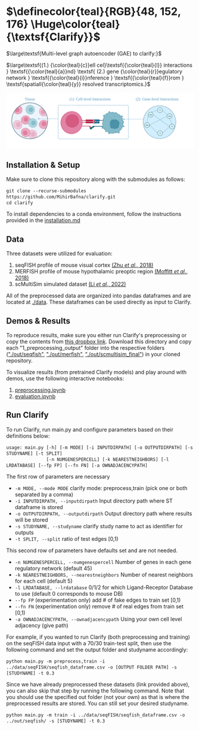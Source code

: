 # $\definecolor{teal}{RGB}{48, 152, 176} \Huge\color{teal}{\textsf{Clarify}}$
$\large\textsf{Multi-level graph autoencoder (GAE) to clarify:}$

$\large\textsf{(1.) {\color{teal}{c}}ell cel}\textsf{{\color{teal}{l}} interactions } \textsf{{\color{teal}{a}}nd} \textsf{ (2.) gene {\color{teal}{r}}egulatory network } \textsf{{\color{teal}{i}}nference } \textsf{{\color{teal}{f}}rom } \textsf{spatiall{\color{teal}{y}} resolved transcriptomics.}$

![cci](./data/cci.png)

## Installation & Setup

Make sure to clone this repository along with the submodules as follows:

```
git clone --recurse-submodules https://github.com/MihirBafna/clarify.git
cd clarify
```
To install dependencies to a conda environment, follow the instructions provided in the [installation.md](./installation.md)

## Data
Three datasets were utilized for evaluation:

1. seqFISH profile of mouse visual cortex [(Zhu _et al_., 2018)](https://www.nature.com/articles/nbt.4260)
2. MERFISH profile of mouse hypothalamic preoptic region [(Moffitt _et al_., 2018)](https://www.science.org/doi/10.1126/science.aau5324)
3. scMultiSim simulated dataset [(Li _et al_., 2022)](https://www.biorxiv.org/content/10.1101/2022.10.15.512320v1)

All of the preprocessed data are organized into pandas dataframes and are located at [./data](./data). These dataframes can be used directly as input to Clarify.

## Demos & Results

To reproduce results, make sure you either run Clarify's preprocessing or copy the contents from [this dropbox link](https://www.dropbox.com/sh/sioss3ig3pwu0it/AACrcmeIDnPjF2jlJtGpLw_oa?dl=0). Download this directory and copy each "1_preprocessing_output" folder into the respective folders (["./out/seqfish"](./out/seqfish), ["./out/merfish"](./out/merfish), ["./out/scmultisim_final"](./out/scmultisim_final)) in your cloned repository. 

To visualize results (from pretrained Clarify models) and play around with demos, use the following interactive notebooks:
1. [preprocessing.ipynb](preprocessing.ipynb)
2. [evaluation.ipynb](evaluation.ipynb)

## Run Clarify

To run Clarify, run main.py and configure parameters based on their definitions below:

```
usage: main.py [-h] [-m MODE] [-i INPUTDIRPATH] [-o OUTPUTDIRPATH] [-s STUDYNAME] [-t SPLIT] 
               [-n NUMGENESPERCELL] [-k NEARESTNEIGHBORS] [-l LRDATABASE] [--fp FP] [--fn FN] [-a OWNADJACENCYPATH]
```
The first row of parameters are necessary

*  `-m MODE, --mode MODE`  clarify mode: preprocess,train (pick one or both separated by a comma)
*  `-i INPUTDIRPATH, --inputdirpath` Input directory path where ST dataframe is stored
*  `-o OUTPUTDIRPATH, --outputdirpath` Output directory path where results will be stored
*  `-s STUDYNAME, --studyname` clarify study name to act as identifier for outputs
*  `-t SPLIT, --split` ratio of test edges [0,1)

This second row of parameters have defaults set and are not needed.

*  `-n NUMGENESPERCELL, --numgenespercell` Number of genes in each gene regulatory network (default 45)
*  `-k NEARESTNEIGHBORS, --nearestneighbors` Number of nearest neighbors for each cell (default 5)
*  `-l LRDATABASE, --lrdatabase` 0/1/2 for which Ligand-Receptor Database to use (default 0 corresponds to mouse DB)
*  `--fp FP`               (experimentation only) add # of fake edges to train set [0,1)
*  `--fn FN`               (experimentation only) remove # of real edges from train set [0,1)
*  `-a OWNADJACENCYPATH, --ownadjacencypath` Using your own cell level adjacency (give path)

For example, if you wanted to run Clarify (both preprocessing and training) on the seqFISH data input with a 70/30 train-test split, then use the following command and set the output folder and studyname accordingly:
```
python main.py -m preprocess,train -i ../data/seqFISH/seqfish_dataframe.csv -o [OUTPUT FOLDER PATH] -s [STUDYNAME] -t 0.3 
```
Since we have already preprocessed these datasets (link provided above), you can also skip that step by running the following command. Note that you should use the specified out folder (not your own) as that is where the preprocessed results are stored. You can still set your desired studyname.
```
python main.py -m train -i ../data/seqFISH/seqfish_dataframe.csv -o ../out/seqfish/ -s [STUDYNAME] -t 0.3 
```
